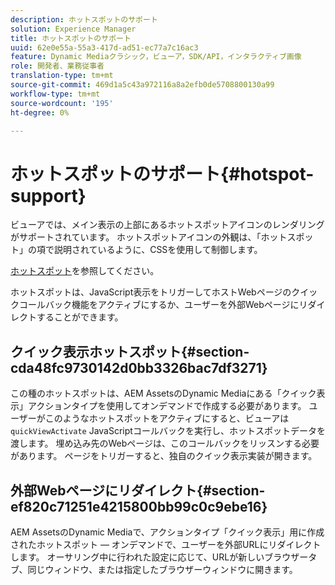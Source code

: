 ```yaml
---
description: ホットスポットのサポート
solution: Experience Manager
title: ホットスポットのサポート
uuid: 62e0e55a-55a3-417d-ad51-ec77a7c16ac3
feature: Dynamic Mediaクラシック，ビューア，SDK/API，インタラクティブ画像
role: 開発者、業務従事者
translation-type: tm+mt
source-git-commit: 469d1a5c43a972116a8a2efb0de5708800130a99
workflow-type: tm+mt
source-wordcount: '195'
ht-degree: 0%

---
```



# ホットスポットのサポート{#hotspot-support}

ビューアでは、メイン表示の上部にあるホットスポットアイコンのレンダリングがサポートされています。 ホットスポットアイコンの外観は、「ホットスポット」の項で説明されているように、CSSを使用して制御します。

[ホットスポット](../../c-html5-aem-asset-viewers/c-html5-aem-interactive-images/c-html5-aem-interactive-image-customizingviewer/r-html5-aem-int-image-customize-hotspots.md#reference-2ac3cc414ef2467390bf53145f1d8d74)を参照してください。

ホットスポットは、JavaScript表示をトリガーしてホストWebページのクイックコールバック機能をアクティブにするか、ユーザーを外部Webページにリダイレクトすることができます。

## クイック表示ホットスポット{#section-cda48fc9730142d0bb3326bac7df3271}

この種のホットスポットは、AEM AssetsのDynamic Mediaにある「クイック表示」アクションタイプを使用してオンデマンドで作成する必要があります。 ユーザーがこのようなホットスポットをアクティブにすると、ビューアは`quickViewActivate` JavaScriptコールバックを実行し、ホットスポットデータを渡します。 埋め込み先のWebページは、このコールバックをリッスンする必要があります。 ページをトリガーすると、独自のクイック表示実装が開きます。

## 外部Webページにリダイレクト{#section-ef820c71251e4215800bb99c0c9ebe16}

AEM AssetsのDynamic Mediaで、アクションタイプ「クイック表示」用に作成されたホットスポット — オンデマンドで、ユーザーを外部URLにリダイレクトします。 オーサリング中に行われた設定に応じて、URLが新しいブラウザータブ、同じウィンドウ、または指定したブラウザーウィンドウに開きます。
